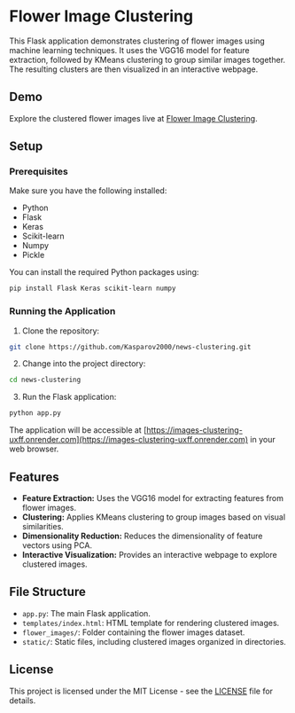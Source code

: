 # Flower Image Clustering

This Flask application demonstrates clustering of flower images using machine learning techniques. It uses the VGG16 model for feature extraction, followed by KMeans clustering to group similar images together. The resulting clusters are then visualized in an interactive webpage.

## Demo

Explore the clustered flower images live at [Flower Image Clustering](https://images-clustering-uxff.onrender.com).

## Setup

### Prerequisites

Make sure you have the following installed:

- Python
- Flask
- Keras
- Scikit-learn
- Numpy
- Pickle

You can install the required Python packages using:

```bash
pip install Flask Keras scikit-learn numpy
```

### Running the Application

1. Clone the repository:

```bash
git clone https://github.com/Kasparov2000/news-clustering.git
```

2. Change into the project directory:

```bash
cd news-clustering
```

3. Run the Flask application:

```bash
python app.py
```

The application will be accessible at [https://images-clustering-uxff.onrender.com](https://images-clustering-uxff.onrender.com) in your web browser.

## Features

- **Feature Extraction:** Uses the VGG16 model for extracting features from flower images.
- **Clustering:** Applies KMeans clustering to group images based on visual similarities.
- **Dimensionality Reduction:** Reduces the dimensionality of feature vectors using PCA.
- **Interactive Visualization:** Provides an interactive webpage to explore clustered images.

## File Structure

- `app.py`: The main Flask application.
- `templates/index.html`: HTML template for rendering clustered images.
- `flower_images/`: Folder containing the flower images dataset.
- `static/`: Static files, including clustered images organized in directories.

## License

This project is licensed under the MIT License - see the [LICENSE](LICENSE) file for details.
```
